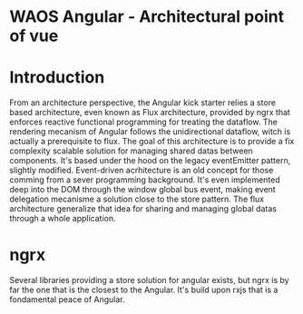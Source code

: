 # WAOS Angular - Architectural point of vue

# Introduction
From an architecture perspective, the Angular kick starter relies a store based architecture, even known as Flux architecture, provided by ngrx that enforces reactive functional programming for treating the dataflow. The rendering mecanism of Angular follows the unidirectional dataflow, witch is actually a prerequisite to flux.
The goal of this architecture is to provide a fix complexity scalable solution for managing shared datas between components. It's based under the hood on the legacy eventEmitter pattern, slightly modified.
Event-driven acrhitecture is an old concept for those comming from a sever programming background. It's even implemented deep into the DOM through the window global bus event, making event delegation mecanisme a solution close to the store pattern. The flux architecture generalize that idea for sharing and managing global datas through a whole application.

# ngrx
Several libraries providing a store solution for angular exists, but ngrx is by far the one that is the closest to the Angular. It's build upon rxjs that is a fondamental peace of Angular.

